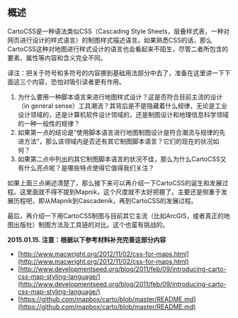 ## 概述

CartoCSS是一种语法类似CSS（Cascading Style Sheets，层叠样式表，一种对网页进行设计的样式语言）的制图样式描述语言。如果熟悉CSS的话，那么CartoCSS这种对地图进行样式设计的语言也会看起来不陌生，尽管二者所包含的要素、属性等内容和含义完全不同。

译注：把关于符号和多符号的内容挪到基础用法部分中去了，准备在这里讲一下下面这三个内容，恐怕对吸引读者更有作用。

1. 为什么要用一种脚本语言来进行地图样式设计？这是否符合目前主流的设计（in general sense）工具潮流？其背后是不是隐藏着什么规律，无论是工业设计领域的，还是计算机软件设计领域的，还是制图设计和地理信息科学领域的一种一般性的规律？
2. 如果第一点的结论是“使用脚本语言进行地图制图设计是符合潮流与规律的先进方法”，那么该领域内是否还有其它制图脚本语言？它们的现在的状况如何？
3. 如果第二点中列出的其它制图脚本语言的状况不佳，那么为什么CartoCSS又有什么亮点呢？是哪些特点使得它值得我们关注？

如果上面三点阐述清楚了，那么接下来可以再介绍一下CartoCSS的诞生和发展过程。这里面就不得不提到Mapnik，这个尺度就不太好把握了。主要还是侧重于发展历程吧，即从Mapnik到Cascadenik，再到CartoCSS的发展过程。

最后，再介绍一下用CartoCSS制图与目前其它主流（比如ArcGIS，或者真正的地图出版社）制图方法及工具链的对比。这个也蛮有挑战的。

**2015.01.15. 注意：根据以下参考材料补充完善这部分内容**

- [http://www.macwright.org/2012/11/02/css-for-maps.html](http://www.macwright.org/2012/11/02/css-for-maps.html)
- [http://www.developmentseed.org/blog/2011/feb/09/introducing-carto-css-map-styling-language/](http://www.developmentseed.org/blog/2011/feb/09/introducing-carto-css-map-styling-language/)
- [https://github.com/mapbox/carto/blob/master/README.md](https://github.com/mapbox/carto/blob/master/README.md)

